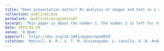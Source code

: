 ```yaml
---
title: "Does presentation matter? An analysis of images and text in a choice experiment of green roofs"
collection: publications
permalink: /publication/greenroof
excerpt: 'This paper is about the number 1. The number 2 is left for future work.'
date: 2023-03-29
venue: 'Q Open'
paperurl: 'https://doi.org/10.1093/qopen/qoad010'
citation: 'Netusil, N. R., S. T. M. Dissanayake, L. Lavelle, A. W. Ando, and K. K. Wells. 2023. &quot;Does presentation matter? An analysis of images and text in a choice experiment of green roofs.&quot; <i>Q Open</i>. 3(1):1-23. doi: 10.1093/qopen/qoad010'
---
```

